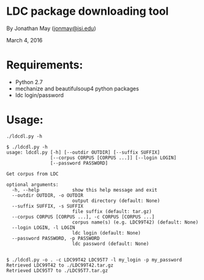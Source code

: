 # LDC package downloading tool

By Jonathan May (jonmay@isi.edu)

March 4, 2016


# Requirements:

* Python 2.7
* mechanize and beautifulsoup4 python packages
* ldc login/password


# Usage:

```
./ldcdl.py -h

$ ./ldcdl.py -h
usage: ldcdl.py [-h] [--outdir OUTDIR] [--suffix SUFFIX]
                [--corpus CORPUS [CORPUS ...]] [--login LOGIN]
                [--password PASSWORD]

Get corpus from LDC

optional arguments:
  -h, --help            show this help message and exit
  --outdir OUTDIR, -o OUTDIR
                        output directory (default: None)
  --suffix SUFFIX, -s SUFFIX
                        file suffix (default: tar.gz)
  --corpus CORPUS [CORPUS ...], -c CORPUS [CORPUS ...]
                        corpus name(s) (e.g. LDC99T42) (default: None)
  --login LOGIN, -l LOGIN
                        ldc login (default: None)
  --password PASSWORD, -p PASSWORD
                        ldc password (default: None)


$ ./ldcdl.py -o . -c LDC99T42 LDC95T7 -l my_login -p my_password
Retrieved LDC99T42 to ./LDC99T42.tar.gz
Retrieved LDC95T7 to ./LDC95T7.tar.gz
```

